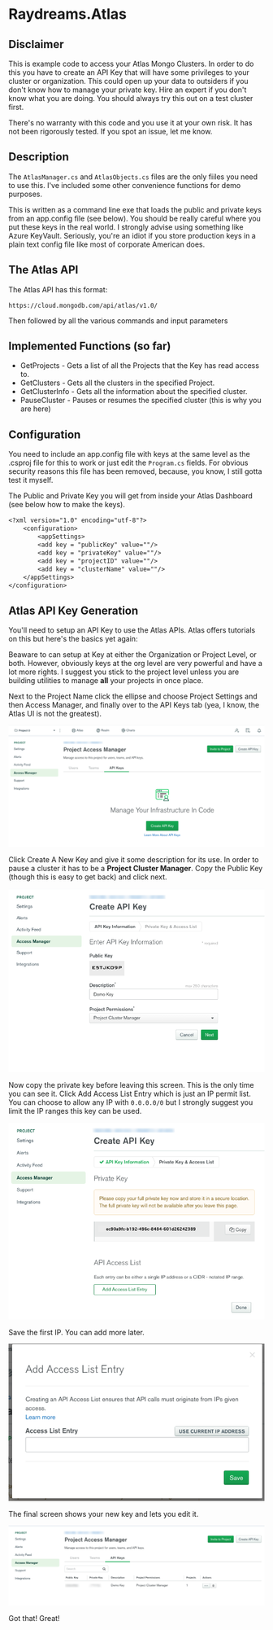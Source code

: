 # Raydreams.Atlas

## Disclaimer

This is example code to access your Atlas Mongo Clusters. In order to do this you have to create an API Key that will have some privileges to your cluster or organization. This could open up your data to outsiders if you don't know how to manage your private key. Hire an expert if you don't know what you are doing. You should always try this out on a test cluster first.

There's no warranty with this code and you use it at your own risk. It has not been rigorously tested. If you spot an issue, let me know.

## Description

The `AtlasManager.cs` and `AtlasObjects.cs` files are the only fiiles you need to use this. I've included some other convenience functions for demo purposes.

This is written as a command line exe that loads the public and private keys from an app.config file (see below). You should be really careful where you put these keys in the real world. I strongly advise using something like Azure KeyVault. Seriously, you're an idiot if you store production keys in a plain text config file like most of corporate American does.

## The Atlas API

The Atlas API has this format:

```
https://cloud.mongodb.com/api/atlas/v1.0/
```

Then followed by all the various commands and input parameters

## Implemented Functions (so far)

* GetProjects - Gets a list of all the Projects that the Key has read access to.
* GetClusters - Gets all the clusters in the specified Project.
* GetClusterInfo - Gets all the information about the specified cluster.
* PauseCluster - Pauses or resumes the specified cluster (this is why you are here)

## Configuration

You need to include an app.config file with keys at the same level as the .csproj file for this to work or just edit the `Program.cs` fields.
For obvious security reasons this file has been removed, because, you know, I still gotta test it myself.

The Public and Private Key you will get from inside your Atlas Dashboard (see below how to make the keys).

```
<?xml version="1.0" encoding="utf-8"?>
    <configuration>
        <appSettings>
        <add key = "publicKey" value=""/>
        <add key = "privateKey" value=""/>
        <add key = "projectID" value=""/>
        <add key = "clusterName" value=""/>
    </appSettings>
</configuration>
```

## Atlas API Key Generation

You'll need to setup an API Key to use the Atlas APIs. Atlas offers tutorials on this but here's the basics yet again:

Beaware to can setup at Key at either the Organization or Project Level, or both. However, obviously keys at the org level are very powerful and have a lot more rights. I suggest you stick to the project level unless you are building utilities to manage **all** your projects in once place.

Next to the Project Name click the ellipse and choose Project Settings and then Access Manager, and finally over to the API Keys tab (yea, I know, the Atlas UI is not the greatest).

![Atlas 1](./readme/atlas-1.png)

Click Create A New Key and give it some description for its use. In order to pause a cluster it has to be a **Project Cluster Manager**.
Copy the Public Key (though this is easy to get back) and click next.

![Atlas 2](./readme/atlas-2.png)

Now copy the private key before leaving this screen. This is the only time you can see it.
Click Add Access List Entry which is just an IP permit list. You can choose to allow any IP with `0.0.0.0/0` but I strongly suggest you limit the IP ranges this key can be used.

![Atlas 3](./readme/atlas-3.png)

Save the first IP. You can add more later.

![Atlas 4](./readme/atlas-4.png)

The final screen shows your new key and lets you edit it.

![Atlas 5](./readme/atlas-5.png)

Got that! Great!